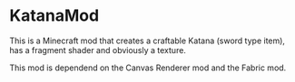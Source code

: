 # KatanaMod

This is a Minecraft mod that creates a craftable Katana (sword type item), has a fragment shader and obviously a texture.

This mod is dependend on the Canvas Renderer mod and the Fabric mod.
